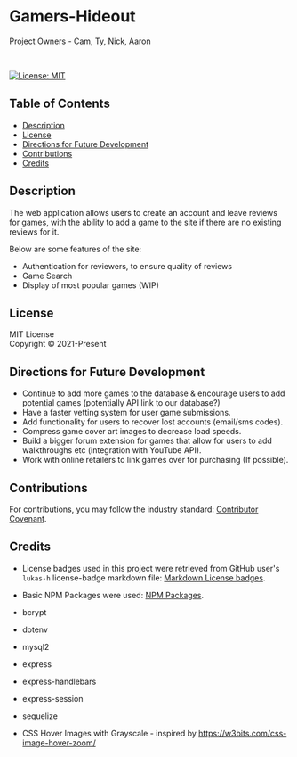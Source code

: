 # Gamers-Hideout

Project Owners - Cam, Ty, Nick, Aaron

<br>

[![License: MIT](https://img.shields.io/badge/License-MIT-yellow.svg)](https://choosealicense.com/licenses/mit/)

## Table of Contents
* [Description](#Description)
* [License](#License)
* [Directions for Future Development](#Directions)
* [Contributions](#Contributions)
* [Credits](#Credits)

## Description
The web application allows users to create an account and leave reviews for games, with the ability to add a game to the site if there are no existing reviews for it.

Below are some features of the site:
- Authentication for reviewers, to ensure quality of reviews
- Game Search
- Display of most popular games (WIP)


## License
MIT License
<br>
Copyright © 2021-Present 
<br>

## Directions for Future Development
- Continue to add more games to the database & encourage users to add potential games (potentially API link to our database?) 
- Have a faster vetting system for user game submissions.
- Add functionality for users to recover lost accounts (email/sms codes). 
- Compress game cover art images to decrease load speeds.
- Build a bigger forum extension for games that allow for users to add walkthroughs etc (integration with YouTube API).
- Work with online retailers to link games over for purchasing (If possible).


## Contributions
For contributions, you may follow the industry standard: [Contributor Covenant](https://www.contributor-covenant.org/).
<br>


## Credits

* License badges used in this project were retrieved from GitHub user's `lukas-h` license-badge markdown file: [Markdown License badges](https://gist.github.com/lukas-h/2a5d00690736b4c3a7ba).

* Basic NPM Packages were used: [NPM Packages](https://www.npmjs.com/).

* bcrypt
* dotenv
* mysql2
* express
* express-handlebars
* express-session
* sequelize
* CSS Hover Images with Grayscale - inspired by https://w3bits.com/css-image-hover-zoom/
